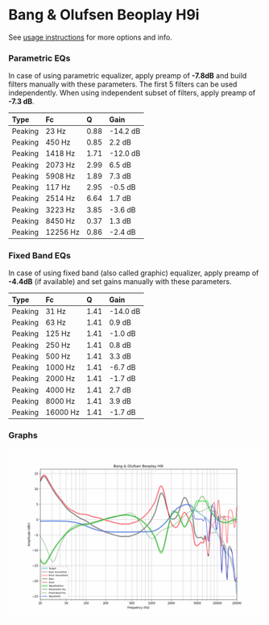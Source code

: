 # Bang & Olufsen Beoplay H9i
See [usage instructions](https://github.com/jaakkopasanen/AutoEq#usage) for more options and info.

### Parametric EQs
In case of using parametric equalizer, apply preamp of **-7.8dB** and build filters manually
with these parameters. The first 5 filters can be used independently.
When using independent subset of filters, apply preamp of **-7.3 dB**.

| Type    | Fc       |    Q | Gain     |
|:--------|:---------|:-----|:---------|
| Peaking | 23 Hz    | 0.88 | -14.2 dB |
| Peaking | 450 Hz   | 0.85 | 2.2 dB   |
| Peaking | 1418 Hz  | 1.71 | -12.0 dB |
| Peaking | 2073 Hz  | 2.99 | 6.5 dB   |
| Peaking | 5908 Hz  | 1.89 | 7.3 dB   |
| Peaking | 117 Hz   | 2.95 | -0.5 dB  |
| Peaking | 2514 Hz  | 6.64 | 1.7 dB   |
| Peaking | 3223 Hz  | 3.85 | -3.6 dB  |
| Peaking | 8450 Hz  | 0.37 | 1.3 dB   |
| Peaking | 12256 Hz | 0.86 | -2.4 dB  |

### Fixed Band EQs
In case of using fixed band (also called graphic) equalizer, apply preamp of **-4.4dB**
(if available) and set gains manually with these parameters.

| Type    | Fc       |    Q | Gain     |
|:--------|:---------|:-----|:---------|
| Peaking | 31 Hz    | 1.41 | -14.0 dB |
| Peaking | 63 Hz    | 1.41 | 0.9 dB   |
| Peaking | 125 Hz   | 1.41 | -1.0 dB  |
| Peaking | 250 Hz   | 1.41 | 0.8 dB   |
| Peaking | 500 Hz   | 1.41 | 3.3 dB   |
| Peaking | 1000 Hz  | 1.41 | -6.7 dB  |
| Peaking | 2000 Hz  | 1.41 | -1.7 dB  |
| Peaking | 4000 Hz  | 1.41 | 2.7 dB   |
| Peaking | 8000 Hz  | 1.41 | 3.9 dB   |
| Peaking | 16000 Hz | 1.41 | -1.7 dB  |

### Graphs
![](./Bang%20&%20Olufsen%20Beoplay%20H9i.png)
